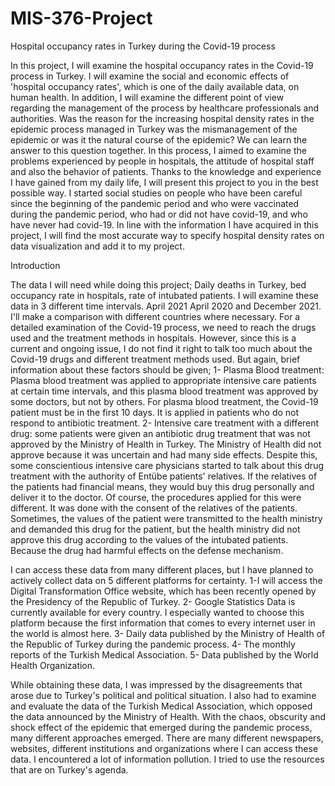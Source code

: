# MIS-376-Project
Hospital occupancy rates in Turkey during the Covid-19 process



In this project, I will examine the hospital occupancy rates in the Covid-19 process in Turkey. I will examine the social and economic effects of 'hospital occupancy rates', which is one of the daily available data, on human health. In addition, I will examine the different point of view regarding the management of the process by healthcare professionals and authorities. Was the reason for the increasing hospital density rates in the epidemic process managed in Turkey was the mismanagement of the epidemic or was it the natural course of the epidemic? We can learn the answer to this question together. In this process, I aimed to examine the problems experienced by people in hospitals, the attitude of hospital staff and also the behavior of patients. Thanks to the knowledge and experience I have gained from my daily life, I will present this project to you in the best possible way. I started social studies on people who have been careful since the beginning of the pandemic period and who were vaccinated during the pandemic period, who had or did not have covid-19, and who have never had covid-19. In line with the information I have acquired in this project, I will find the most accurate way to specify hospital density rates on data visualization and add it to my project.

Introduction

The data I will need while doing this project; Daily deaths in Turkey, bed occupancy rate in hospitals, rate of intubated patients. I will examine these data in 3 different time intervals. April 2021 April 2020 and December 2021. I'll make a comparison with different countries where necessary. For a detailed examination of the Covid-19 process, we need to reach the drugs used and the treatment methods in hospitals. However, since this is a current and ongoing issue, I do not find it right to talk too much about the Covid-19 drugs and different treatment methods used. But again, brief information about these factors should be given;
1- Plasma Blood treatment: Plasma blood treatment was applied to appropriate intensive care patients at certain time intervals, and this plasma blood treatment was approved by some doctors, but not by others. For plasma blood treatment, the Covid-19 patient must be in the first 10 days. It is applied in patients who do not respond to antibiotic treatment.
2- Intensive care treatment with a different drug: some patients were given an antibiotic drug treatment that was not approved by the Ministry of Health in Turkey. The Ministry of Health did not approve because it was uncertain and had many side effects. Despite this, some conscientious intensive care physicians started to talk about this drug treatment with the authority of Entübe patients' relatives. If the relatives of the patients had financial means, they would buy this drug personally and deliver it to the doctor. Of course, the procedures applied for this were different. It was done with the consent of the relatives of the patients. Sometimes, the values ​​of the patient were transmitted to the health ministry and demanded this drug for the patient, but the health ministry did not approve this drug according to the values ​​of the intubated patients. Because the drug had harmful effects on the defense mechanism.

I can access these data from many different places, but I have planned to actively collect data on 5 different platforms for certainty.
1-I will access the Digital Transformation Office website, which has been recently opened by the Presidency of the Republic of Turkey.
2- Google Statistics Data is currently available for every country. I especially wanted to choose this platform because the first information that comes to every internet user in the world is almost here.
3- Daily data published by the Ministry of Health of the Republic of Turkey during the pandemic process.
4- The monthly reports of the Turkish Medical Association.
5- Data published by the World Health Organization.

While obtaining these data, I was impressed by the disagreements that arose due to Turkey's political and political situation. I also had to examine and evaluate the data of the Turkish Medical Association, which opposed the data announced by the Ministry of Health. With the chaos, obscurity and shock effect of the epidemic that emerged during the pandemic process, many different approaches emerged. There are many different newspapers, websites, different institutions and organizations where I can access these data. I encountered a lot of information pollution. I tried to use the resources that are on Turkey's agenda.
